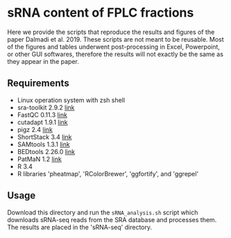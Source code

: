 # sRNA content of FPLC fractions
Here we provide the scripts that reproduce the results and figures of the paper Dalmadi et al. 2019. These scripts are not meant to be reusable. Most of the figures and tables underwent post-processing in Excel, Powerpoint, or other GUI softwares, therefore the results will not exactly be the same as they appear in the paper.

## Requirements
* Linux operation system with zsh shell
* sra-toolkit 2.9.2 [link](https://github.com/ncbi/sra-tools)
* FastQC 0.11.3 [link](https://github.com/s-andrews/FastQC)
* cutadapt 1.9.1 [link](https://github.com/marcelm/cutadapt)
* pigz 2.4 [link](https://github.com/madler/pigz)
* ShortStack 3.4 [link](https://github.com/MikeAxtell/ShortStack)
* SAMtools 1.3.1 [link](https://github.com/samtools/samtools)
* BEDtools 2.26.0 [link](https://github.com/arq5x/bedtools2)
* PatMaN 1.2 [link](https://bioinf.eva.mpg.de/patman/)
* R 3.4
* R libraries 'pheatmap', 'RColorBrewer', 'ggfortify', and 'ggrepel'

## Usage
Download this directory and run the `sRNA_analysis.sh` script which downloads sRNA-seq reads from the SRA database and processes them. The results are placed in the 'sRNA-seq' directory.
